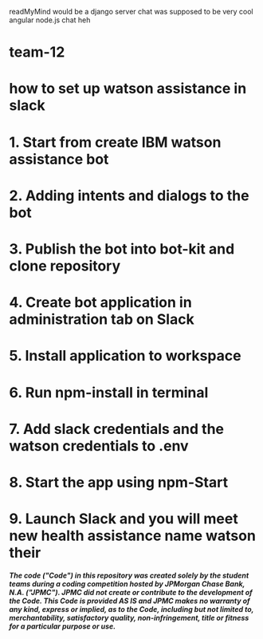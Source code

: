 readMyMind would be a django server
chat was supposed to be very cool angular node.js chat heh


# team-12
# how to set up watson assistance in slack
# 1. Start from create IBM watson assistance bot
# 2. Adding intents and dialogs to the bot
# 3. Publish the bot into bot-kit and clone repository
# 4. Create bot application in administration tab on Slack
# 5. Install application to workspace
# 6. Run npm-install in terminal
# 7. Add slack credentials and the watson credentials to .env
# 8. Start the app using npm-Start
# 9. Launch Slack and you will meet new health assistance name watson their

##### The code ("Code") in this repository was created solely by the student teams during a coding competition hosted by JPMorgan Chase Bank, N.A. ("JPMC").						JPMC did not create or contribute to the development of the Code.  This Code is provided AS IS and JPMC makes no warranty of any kind, express or implied, as to the Code,						including but not limited to, merchantability, satisfactory quality, non-infringement, title or fitness for a particular purpose or use.